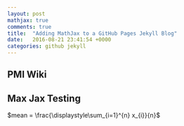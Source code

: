 ```yaml
---
layout: post
mathjax: true
comments: true
title:  "Adding MathJax to a GitHub Pages Jekyll Blog"
date:   2016-08-21 23:41:54 +0000
categories: github jekyll
---
```


## PMI Wiki

## Max Jax Testing

$mean = \frac{\displaystyle\sum_{i=1}^{n} x_{i}}{n}$
